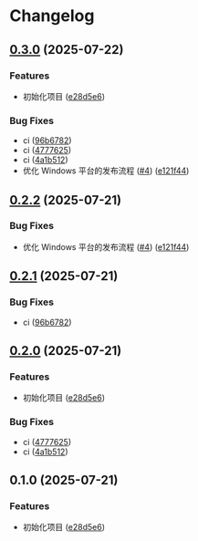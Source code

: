 # Changelog

## [0.3.0](https://github.com/shiwuliya/wechatv/compare/v0.2.2...v0.3.0) (2025-07-22)


### Features

* 初始化项目 ([e28d5e6](https://github.com/shiwuliya/wechatv/commit/e28d5e6a156e6732a628e2327cd619966b8e5ac5))


### Bug Fixes

* ci ([96b6782](https://github.com/shiwuliya/wechatv/commit/96b678298ebdf338911ba61933d618353c54f0b7))
* ci ([4777625](https://github.com/shiwuliya/wechatv/commit/4777625865e15c0c0ee63c1a7027b1623f6def66))
* ci ([4a1b512](https://github.com/shiwuliya/wechatv/commit/4a1b51253d9aff58aaea2bdbe08444ffa3f5703b))
* 优化 Windows 平台的发布流程 ([#4](https://github.com/shiwuliya/wechatv/issues/4)) ([e121f44](https://github.com/shiwuliya/wechatv/commit/e121f44bdeaf94de1943c21003305e869b38dee8))

## [0.2.2](https://github.com/KarinJS/wechatv/compare/v0.2.1...v0.2.2) (2025-07-21)


### Bug Fixes

* 优化 Windows 平台的发布流程 ([#4](https://github.com/KarinJS/wechatv/issues/4)) ([e121f44](https://github.com/KarinJS/wechatv/commit/e121f44bdeaf94de1943c21003305e869b38dee8))

## [0.2.1](https://github.com/KarinJS/wechatv/compare/v0.2.0...v0.2.1) (2025-07-21)


### Bug Fixes

* ci ([96b6782](https://github.com/KarinJS/wechatv/commit/96b678298ebdf338911ba61933d618353c54f0b7))

## [0.2.0](https://github.com/KarinJS/wechatv/compare/v0.1.0...v0.2.0) (2025-07-21)


### Features

* 初始化项目 ([e28d5e6](https://github.com/KarinJS/wechatv/commit/e28d5e6a156e6732a628e2327cd619966b8e5ac5))


### Bug Fixes

* ci ([4777625](https://github.com/KarinJS/wechatv/commit/4777625865e15c0c0ee63c1a7027b1623f6def66))
* ci ([4a1b512](https://github.com/KarinJS/wechatv/commit/4a1b51253d9aff58aaea2bdbe08444ffa3f5703b))

## 0.1.0 (2025-07-21)


### Features

* 初始化项目 ([e28d5e6](https://github.com/KarinJS/wechatv/commit/e28d5e6a156e6732a628e2327cd619966b8e5ac5))

